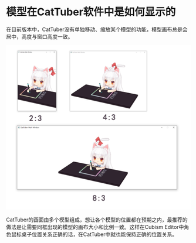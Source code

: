 # 模型在CatTuber软件中是如何显示的

在目前版本中，CatTuber没有单独移动、缩放某个模型的功能，模型画布总是会居中，高度与窗口高度一致。

![（图img1_1）](imgs/img1_1.png)

CatTuber的画面由多个模型组成，想让各个模型的位置都在预期之内，最推荐的做法是让需要同框出现的模型的画布大小和比例一致。这样在Cubism Editor中角色鼠标桌子位置关系正确的话，在CatTuber中就也能保持正确的位置关系。
